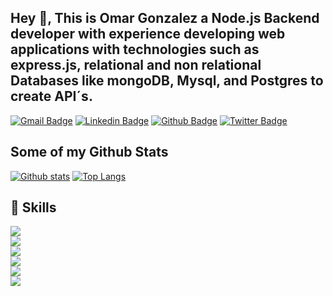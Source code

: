 
## Hey 👋, This is Omar Gonzalez a Node.js Backend developer with experience developing web applications with technologies such as express.js, relational and non relational Databases like mongoDB, Mysql, and Postgres to create API´s.
[![Gmail Badge](https://img.shields.io/badge/-gonzalezomar645@gmail.com-c14438?style=flat&logo=Gmail&logoColor=white&link=mailto:gonzalezomar645@gmail.com)](mailto:gonzalezomar645@gmail.com) 
[![Linkedin Badge](https://img.shields.io/badge/-omargnzlz-0072b1?style=flat&logo=Linkedin&logoColor=white&link=https://www.linkedin.com/in/omargnzlz/)](https://www.linkedin.com/in/omargnzlz/) [![Github Badge](https://img.shields.io/badge/-OmarGnzlz-grey?style=flat&logo=github&logoColor=white&link=https://github.com/OmarGnzlz/)](https://www.github.com/OmarGnzlz/) [![Twitter Badge](https://img.shields.io/badge/-gonzalezomar641-00acee?style=flat&logo=twitter&logoColor=white&link=https://twitter.com/gonzalezomar641/)](https://www.twitter.com/gonzalezomar641/) 
## Some of my Github Stats

[![Github stats](https://github-readme-stats.vercel.app/api?username=OmarGnzlz&show_icons=true&include_all_commits=true)](https://github.com/OmarGnzlz/github-readme-stats)
[![Top Langs](https://github-readme-stats.vercel.app/api/top-langs/?username=OmarGnzlz&layout=compact)](https://github.com/OmarGnzlz/github-readme-stats)

## 🔧 Skills 
<img src="hhttps://img.shields.io/badge/-Nodejs-3C873A?style=for-the-badge&labelColor=black&logo=node.js&logoColor=3C873A"/><br>
<img src="https://img.shields.io/badge/-JavaScript-yellow?style=for-the-badge&labeColor=black&logo=javascript&logoColor=3C873A"/><br>
<img src="https://img.shields.io/badge/-ExpressJS-brightgreen"/><br>
<img src="https://img.shields.io/badge/-MongoDB-blue"/><br>
<img src="https://img.shields.io/badge/-MySql-green"/><br>
<img src="https://img.shields.io/badge/-NestJs-lightgrey"/><br>
